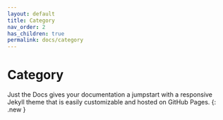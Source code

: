 ```yaml
---
layout: default
title: Category
nav_order: 2
has_children: true
permalink: docs/category
---
```


# Category

Just the Docs gives your documentation a jumpstart with a responsive Jekyll theme that is easily customizable and hosted on GitHub Pages.
{: .new }
